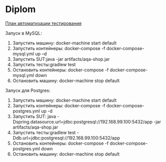 # Diplom

[План автоматизации тестирования](https://github.com/YuliyaGer/Diplom/blob/master/Plan.md)

Запуск в MySQL:
1.	Запустить машину: docker-machine start default
2.	Запустить контейнеры: docker-compose -f docker-compose-mysql.yml up –d
3.	Запустить SUT:java -jar artifacts/aqa-shop.jar
4.	Запустить тесты:gradlew test 
5.	Остановить контейнеры: docker-compose -f docker-compose-mysql.yml down
6.	Остановить машину: docker-machine stop default

Запуск для Postgres:
1.	Запустить машину: docker-machine start default
2.	Запустить контейнеры: docker-compose -f docker-compose-postgres.yml up -d
3.	Запустить SUT: java -Dspring.datasource.url=jdbc:postgresql://192.168.99.100:5432/app -jar artifacts/aqa-shop.jar
4.	Запустить тесты:gradlew test -Ddb.url=jdbc:postgresql://192.168.99.100:5432/app
5.	Остановить контейнеры: docker-compose -f docker-compose-postgres.yml down
6.	Остановить машину: docker-machine stop default
